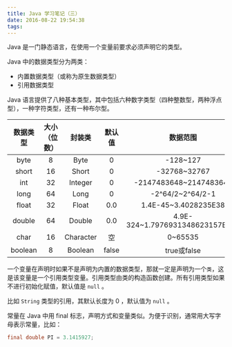 ```yaml
---
title: Java 学习笔记（三）
date: 2016-08-22 19:54:38
tags:
---
```

Java 是一门静态语言，在使用一个变量前要求必须声明它的类型。
<!-- more -->
Java 中的数据类型分为两类：

- 内置数据类型（或称为原生数据类型）
- 引用数据类型

Java 语言提供了八种基本类型，其中包括六种数字类型（四种整数型，两种浮点型），一种字符类型，还有一种布尔型。

| 数据类型      | 大小（位数）  | 封装类        | 默认值  | 数据范围      |
|:--------------:|:---------------:|:---------------:|:---------------:|:---------:|
| byte | 8 | Byte | 0 | -128~127 |
| short | 16 | Short | 0 | -32768~32767 |
| int | 32 | Integer | 0 | -2147483648~2147483647 |
| long | 64 | Long | 0 | -2^64/2~2^64/2-1 |
| float | 32 | Float | 0.0 | 1.4E-45~3.4028235E38 |
| double | 64 | Double | 0.0 | 4.9E-324~1.7976931348623157E308 |
| char | 16 | Character | 空 | 0~65535 |
| boolean | 8 | Boolean | false | true或false |

一个变量在声明时如果不是声明为内置的数据类型，那就一定是声明为一个`类`，这是该变量是一个引用类型变量。引用类型由类的构造函数创建。所有引用类型如果不进行初始化赋值，默认值是 `null` 。

比如 `String` 类型的引用，其默认长度为 0 ，默认值为 `null` 。

常量在 Java 中用 final 标志，声明方式和变量类似。为便于识别，通常用大写字母表示常量，比如：

``` java
final double PI = 3.1415927;
```

